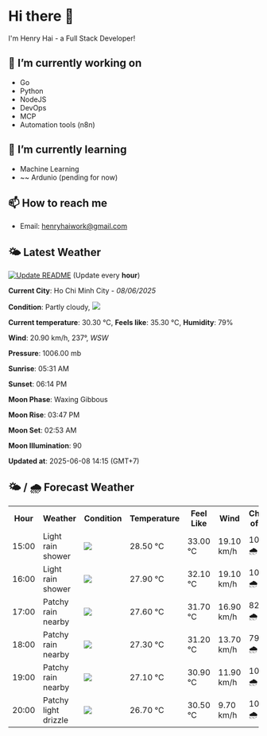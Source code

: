 # Hi there 👋

I'm Henry Hai - a Full Stack Developer!

## 🔭 I’m currently working on

- Go
- Python
- NodeJS
- DevOps
- MCP
- Automation tools (n8n)

## 🌱 I’m currently learning

- Machine Learning
- ~~ Ardunio (pending for now)

## 📫 How to reach me

- Email: <henryhaiwork@gmail.com>

## 🌤️ Latest Weather
[![Update README](https://github.com/henry0hai/henry0hai/actions/workflows/udpateReadme.yml/badge.svg)](https://github.com/henry0hai/henry0hai/actions/workflows/udpateReadme.yml)
(Update every **hour**)
<!-- CURRENT_WEATHER:START -->
**Current City**: Ho Chi Minh City - *08/06/2025*

**Condition**: Partly cloudy, <img src="https://cdn.weatherapi.com/weather/64x64/day/116.png"/>

**Current temperature**: 30.30 °C, **Feels like**: 35.30 °C, **Humidity**: 79%

**Wind**: 20.90 km/h, 237°, *WSW*

**Pressure**: 1006.00 mb

**Sunrise**: 05:31 AM

**Sunset**: 06:14 PM

**Moon Phase**: Waxing Gibbous

**Moon Rise**: 03:47 PM

**Moon Set**: 02:53 AM

**Moon Illumination**: 90

**Updated at**: 2025-06-08 14:15 (GMT+7)<!-- CURRENT_WEATHER:END -->

## 🌤️ / 🌧️ Forecast Weather
<!-- FORECAST_WEATHER:START -->
<table>
		<tr>
			<th>Hour</th>
			<th>Weather</th>
			<th>Condition</th>
			<th>Temperature</th>
			<th>Feel Like</th>
			<th>Wind</th>
			<th>Chance of Rain</th>
		</tr>
				<tr>
					<td>15:00</td>
					<td>Light rain shower</td>
					<td><img src='https://cdn.weatherapi.com/weather/64x64/day/353.png'/></td>
					<td>28.50 °C</td>
					<td>33.00 °C</td>
					<td>19.10 km/h</td>
					<td>100 % 🌧️</td>
				</tr>
				<tr>
					<td>16:00</td>
					<td>Light rain shower</td>
					<td><img src='https://cdn.weatherapi.com/weather/64x64/day/353.png'/></td>
					<td>27.90 °C</td>
					<td>32.10 °C</td>
					<td>19.10 km/h</td>
					<td>100 % 🌧️</td>
				</tr>
				<tr>
					<td>17:00</td>
					<td>Patchy rain nearby</td>
					<td><img src='https://cdn.weatherapi.com/weather/64x64/day/176.png'/></td>
					<td>27.60 °C</td>
					<td>31.70 °C</td>
					<td>16.90 km/h</td>
					<td>82 % 🌧️</td>
				</tr>
				<tr>
					<td>18:00</td>
					<td>Patchy rain nearby</td>
					<td><img src='https://cdn.weatherapi.com/weather/64x64/day/176.png'/></td>
					<td>27.30 °C</td>
					<td>31.20 °C</td>
					<td>13.70 km/h</td>
					<td>79 % 🌧️</td>
				</tr>
				<tr>
					<td>19:00</td>
					<td>Patchy rain nearby</td>
					<td><img src='https://cdn.weatherapi.com/weather/64x64/night/176.png'/></td>
					<td>27.10 °C</td>
					<td>30.90 °C</td>
					<td>11.90 km/h</td>
					<td>100 % 🌧️</td>
				</tr>
				<tr>
					<td>20:00</td>
					<td>Patchy light drizzle</td>
					<td><img src='https://cdn.weatherapi.com/weather/64x64/night/263.png'/></td>
					<td>26.70 °C</td>
					<td>30.50 °C</td>
					<td>9.70 km/h</td>
					<td>100 % 🌧️</td>
				</tr>
</table>
<!-- FORECAST_WEATHER:END -->
